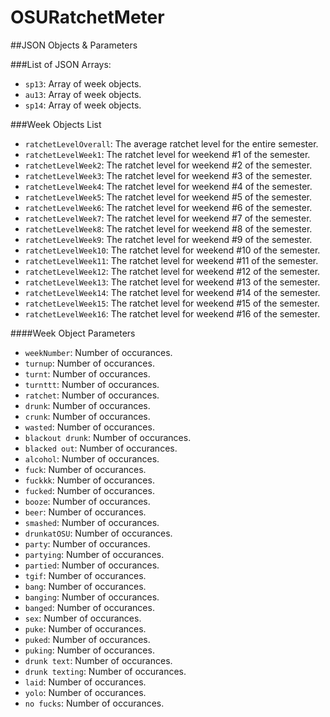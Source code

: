OSURatchetMeter
===============

##JSON Objects & Parameters

###List of JSON Arrays:
* `sp13`: Array of week objects.
* `au13`: Array of week objects.
* `sp14`: Array of week objects.

###Week Objects List
* `ratchetLevelOverall`: The average ratchet level for the entire semester.
* `ratchetLevelWeek1`: The ratchet level for weekend #1 of the semester.
* `ratchetLevelWeek2`: The ratchet level for weekend #2 of the semester.
* `ratchetLevelWeek3`: The ratchet level for weekend #3 of the semester.
* `ratchetLevelWeek4`: The ratchet level for weekend #4 of the semester.
* `ratchetLevelWeek5`: The ratchet level for weekend #5 of the semester.
* `ratchetLevelWeek6`: The ratchet level for weekend #6 of the semester.
* `ratchetLevelWeek7`: The ratchet level for weekend #7 of the semester.
* `ratchetLevelWeek8`: The ratchet level for weekend #8 of the semester.
* `ratchetLevelWeek9`: The ratchet level for weekend #9 of the semester.
* `ratchetLevelWeek10`: The ratchet level for weekend #10 of the semester.
* `ratchetLevelWeek11`: The ratchet level for weekend #11 of the semester.
* `ratchetLevelWeek12`: The ratchet level for weekend #12 of the semester.
* `ratchetLevelWeek13`: The ratchet level for weekend #13 of the semester.
* `ratchetLevelWeek14`: The ratchet level for weekend #14 of the semester.
* `ratchetLevelWeek15`: The ratchet level for weekend #15 of the semester.
* `ratchetLevelWeek16`: The ratchet level for weekend #16 of the semester.

####Week Object Parameters
* `weekNumber`: Number of occurances.
* `turnup`: Number of occurances.
* `turnt`: Number of occurances.
* `turnttt`: Number of occurances.
* `ratchet`: Number of occurances.
* `drunk`: Number of occurances.
* `crunk`: Number of occurances.
* `wasted`: Number of occurances.
* `blackout drunk`: Number of occurances.
* `blacked out`: Number of occurances.
* `alcohol`: Number of occurances.
* `fuck`: Number of occurances.
* `fuckkk`: Number of occurances.
* `fucked`: Number of occurances.
* `booze`: Number of occurances.
* `beer`: Number of occurances.
* `smashed`: Number of occurances.
* `drunkatOSU`: Number of occurances.
* `party`: Number of occurances.
* `partying`: Number of occurances.
* `partied`: Number of occurances.
* `tgif`: Number of occurances.
* `bang`: Number of occurances.
* `banging`: Number of occurances.
* `banged`: Number of occurances.
* `sex`: Number of occurances.
* `puke`: Number of occurances.
* `puked`: Number of occurances.
* `puking`: Number of occurances.
* `drunk text`: Number of occurances.
* `drunk texting`: Number of occurances.
* `laid`: Number of occurances.
* `yolo`: Number of occurances.
* `no fucks`: Number of occurances.

